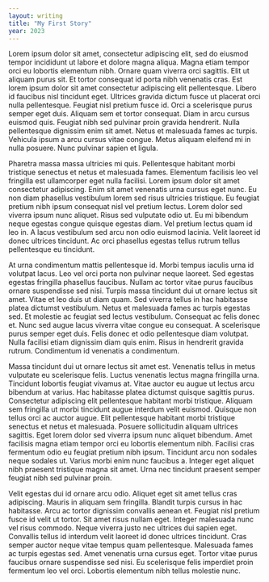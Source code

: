 ```yaml
---
layout: writing 
title: "My First Story"
year: 2023
---
```


Lorem ipsum dolor sit amet, consectetur adipiscing elit, sed do eiusmod tempor incididunt ut labore et dolore magna aliqua. Magna etiam tempor orci eu lobortis elementum nibh. Ornare quam viverra orci sagittis. Elit ut aliquam purus sit. Et tortor consequat id porta nibh venenatis cras. Est lorem ipsum dolor sit amet consectetur adipiscing elit pellentesque. Libero id faucibus nisl tincidunt eget. Ultrices gravida dictum fusce ut placerat orci nulla pellentesque. Feugiat nisl pretium fusce id. Orci a scelerisque purus semper eget duis. Aliquam sem et tortor consequat. Diam in arcu cursus euismod quis. Feugiat nibh sed pulvinar proin gravida hendrerit. Nulla pellentesque dignissim enim sit amet. Netus et malesuada fames ac turpis. Vehicula ipsum a arcu cursus vitae congue. Metus aliquam eleifend mi in nulla posuere. Nunc pulvinar sapien et ligula.

Pharetra massa massa ultricies mi quis. Pellentesque habitant morbi tristique senectus et netus et malesuada fames. Elementum facilisis leo vel fringilla est ullamcorper eget nulla facilisi. Lorem ipsum dolor sit amet consectetur adipiscing. Enim sit amet venenatis urna cursus eget nunc. Eu non diam phasellus vestibulum lorem sed risus ultricies tristique. Eu feugiat pretium nibh ipsum consequat nisl vel pretium lectus. Lorem dolor sed viverra ipsum nunc aliquet. Risus sed vulputate odio ut. Eu mi bibendum neque egestas congue quisque egestas diam. Vel pretium lectus quam id leo in. A lacus vestibulum sed arcu non odio euismod lacinia. Velit laoreet id donec ultrices tincidunt. Ac orci phasellus egestas tellus rutrum tellus pellentesque eu tincidunt.

At urna condimentum mattis pellentesque id. Morbi tempus iaculis urna id volutpat lacus. Leo vel orci porta non pulvinar neque laoreet. Sed egestas egestas fringilla phasellus faucibus. Nullam ac tortor vitae purus faucibus ornare suspendisse sed nisi. Turpis massa tincidunt dui ut ornare lectus sit amet. Vitae et leo duis ut diam quam. Sed viverra tellus in hac habitasse platea dictumst vestibulum. Netus et malesuada fames ac turpis egestas sed. Et molestie ac feugiat sed lectus vestibulum. Consequat ac felis donec et. Nunc sed augue lacus viverra vitae congue eu consequat. A scelerisque purus semper eget duis. Felis donec et odio pellentesque diam volutpat. Nulla facilisi etiam dignissim diam quis enim. Risus in hendrerit gravida rutrum. Condimentum id venenatis a condimentum.

Massa tincidunt dui ut ornare lectus sit amet est. Venenatis tellus in metus vulputate eu scelerisque felis. Luctus venenatis lectus magna fringilla urna. Tincidunt lobortis feugiat vivamus at. Vitae auctor eu augue ut lectus arcu bibendum at varius. Hac habitasse platea dictumst quisque sagittis purus. Consectetur adipiscing elit pellentesque habitant morbi tristique. Aliquam sem fringilla ut morbi tincidunt augue interdum velit euismod. Quisque non tellus orci ac auctor augue. Elit pellentesque habitant morbi tristique senectus et netus et malesuada. Posuere sollicitudin aliquam ultrices sagittis. Eget lorem dolor sed viverra ipsum nunc aliquet bibendum. Amet facilisis magna etiam tempor orci eu lobortis elementum nibh. Facilisi cras fermentum odio eu feugiat pretium nibh ipsum. Tincidunt arcu non sodales neque sodales ut. Varius morbi enim nunc faucibus a. Integer eget aliquet nibh praesent tristique magna sit amet. Urna nec tincidunt praesent semper feugiat nibh sed pulvinar proin.

Velit egestas dui id ornare arcu odio. Aliquet eget sit amet tellus cras adipiscing. Mauris in aliquam sem fringilla. Blandit turpis cursus in hac habitasse. Arcu ac tortor dignissim convallis aenean et. Feugiat nisl pretium fusce id velit ut tortor. Sit amet risus nullam eget. Integer malesuada nunc vel risus commodo. Neque viverra justo nec ultrices dui sapien eget. Convallis tellus id interdum velit laoreet id donec ultrices tincidunt. Cras semper auctor neque vitae tempus quam pellentesque. Malesuada fames ac turpis egestas sed. Amet venenatis urna cursus eget. Tortor vitae purus faucibus ornare suspendisse sed nisi. Eu scelerisque felis imperdiet proin fermentum leo vel orci. Lobortis elementum nibh tellus molestie nunc.